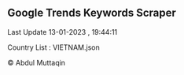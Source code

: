 

## Google Trends Keywords Scraper 
 
Last Update 13-01-2023 , 19:44:11

Country List :
VIETNAM.json



© Abdul Muttaqin 
